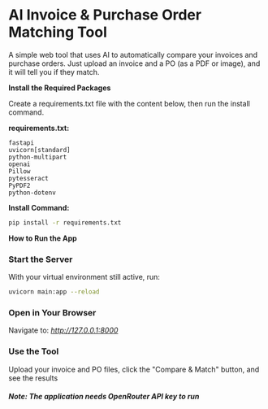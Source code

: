 # AI Invoice & Purchase Order Matching Tool

A simple web tool that uses AI to automatically compare your invoices and purchase orders. Just upload an invoice and a PO (as a PDF or image), and it will tell you if they match.

**Install the Required Packages**

Create a requirements.txt file with the content below, then run the install command.

**requirements.txt:**
```
fastapi
uvicorn[standard]
python-multipart
openai
Pillow
pytesseract
PyPDF2
python-dotenv
```
**Install Command:**
```Bash
pip install -r requirements.txt
```


**How to Run the App**
### Start the Server
With your virtual environment still active, run:

```Bash
uvicorn main:app --reload
```
### Open in Your Browser
Navigate to: *http://127.0.0.1:8000*

### Use the Tool
Upload your invoice and PO files, click the "Compare & Match" button, and see the results


##### Note: The application needs OpenRouter API key to run
